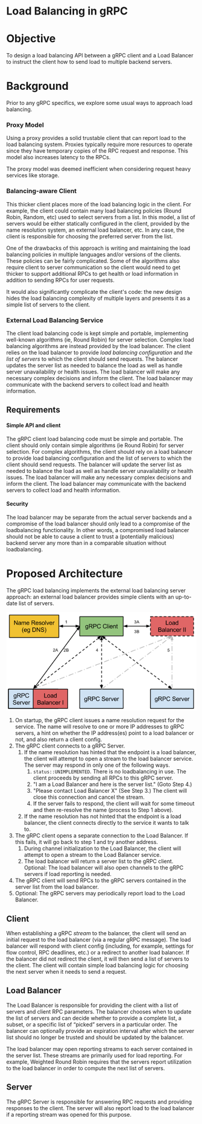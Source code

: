 Load Balancing in gRPC
=======================

# Objective

To design a load balancing API between a gRPC client and a Load Balancer to
instruct the client how to send load to multiple backend servers.

# Background

Prior to any gRPC specifics, we explore some usual ways to approach load
balancing.

### Proxy Model

Using a proxy provides a solid trustable client that can report load to the load
balancing system. Proxies typically require more resources to operate since they
have temporary copies of the RPC request and response. This model also increases
latency to the RPCs.

The proxy model was deemed inefficient when considering request heavy services
like storage.

### Balancing-aware Client

This thicker client places more of the load balancing logic in the client. For
example, the client could contain many load balancing policies (Round Robin,
Random, etc) used to select servers from a list. In this model, a list of
servers would be either statically configured in the client, provided by the
name resolution system, an external load balancer, etc. In any case, the client
is responsible for choosing the preferred server from the list.

One of the drawbacks of this approach is writing and maintaining the load
balancing policies in multiple languages and/or versions of the clients. These
policies can be fairly complicated. Some of the algorithms also require client
to server communication so the client would need to get thicker to support
additional RPCs to get health or load information in addition to sending RPCs
for user requests.

It would also significantly complicate the client's code: the new design hides
the load balancing complexity of multiple layers and presents it as a simple
list of servers to the client.

### External Load Balancing Service

The client load balancing code is kept simple and portable, implementing
well-known algorithms (ie, Round Robin) for server selection.
Complex load balancing algorithms are instead provided by the load balancer. The
client relies on the load balancer to provide _load balancing configuration_ and
_the list of servers_ to which the client should send requests. The balancer
updates the server list as needed to balance the load as well as handle server
unavailability or health issues. The load balancer will make any necessary
complex decisions and inform the client. The load balancer may communicate with
the backend servers to collect load and health information.


## Requirements

#### Simple API and client

The gRPC client load balancing code must be simple and portable. The client
should only contain simple algorithms (ie Round Robin) for server selection. For
complex algorithms, the client should rely on a load balancer to provide load
balancing configuration and the list of servers to which the client should send
requests. The balancer will update the server list as needed to balance the load
as well as handle server unavailability or health issues. The load balancer will
make any necessary complex decisions and inform the client. The load balancer
may communicate with the backend servers to collect load and health information.

#### Security

The load balancer may be separate from the actual server backends and a
compromise of the load balancer should only lead to a compromise of the
loadbalancing functionality. In other words, a compromised load balancer should
not be able to cause a client to trust a (potentially malicious) backend server
any more than in a comparable situation without loadbalancing.

# Proposed Architecture

The gRPC load balancing implements the external load balancing server approach:
an external load balancer provides simple clients with an up-to-date list of
servers.

![image](images/load_balancing_design.png)

1. On startup, the gRPC client issues a name resolution request for the service.
   The name will resolve to one or more IP addresses to gRPC servers, a hint on
   whether the IP address(es) point to a load balancer or not, and also return a
   client config.
2. The gRPC client connects to a gRPC Server.
   1. If the name resolution has hinted that the endpoint is a load balancer,
      the client will attempt to open a stream to the load balancer service. The
      server may respond in only one of the following ways.
      1. `status::UNIMPLEMENTED`. There is no loadbalancing in use. The client
         proceeds by sending all RPCs to this gRPC server.
      1. "I am a Load Balancer and here is the server list." (Goto Step 4.)
      1. "Please contact Load Balancer X" (See Step 3.) The client will close
         this connection and cancel the stream.
      1. If the server fails to respond, the client will wait for some timeout
         and then re-resolve the name (process to Step 1 above).
   1. If the name resolution has not hinted that the endpoint is a load
      balancer, the client connects directly to the service it wants to talk to.
3. The gRPC client opens a separate connection to the Load Balancer. If this
   fails, it will go back to step 1 and try another address.
   1. During channel initialization to the Load Balancer, the client will
      attempt to open a stream to the Load Balancer service.
   1. The load balancer will return a server list to the gRPC client.
      Optional: The load balancer will also open channels to the gRPC servers if
      load reporting is needed.
4. The gRPC client will send RPCs to the gRPC servers contained in the server
   list from the load balancer.
5. Optional: The gRPC servers may periodically report load to the Load Balancer.

## Client

When establishing a gRPC _stream_ to the balancer, the client will send an initial
request to the load balancer (via a regular gRPC message). The load balancer
will respond with client config (including, for example, settings for flow
control, RPC deadlines, etc.) or a redirect to another load balancer. If the
balancer did not redirect the client, it will then send a list of servers to the
client. The client will contain simple load balancing logic for choosing the
next server when it needs to send a request.

## Load Balancer

The Load Balancer is responsible for providing the client with a list of servers
and client RPC parameters. The balancer chooses when to update the list of
servers and can decide whether to provide a complete list, a subset, or a
specific list of “picked” servers in a particular order. The balancer can
optionally provide an expiration interval after which the server list should no
longer be trusted and should be updated by the balancer.

The load balancer may open reporting streams to each server contained in the
server list. These streams are primarily used for load reporting. For example,
Weighted Round Robin requires that the servers report utilization to the load
balancer in order to compute the next list of servers.

## Server

The gRPC Server is responsible for answering RPC requests and providing
responses to the client. The server will also report load to the load balancer
if a reporting stream was opened for this purpose.
